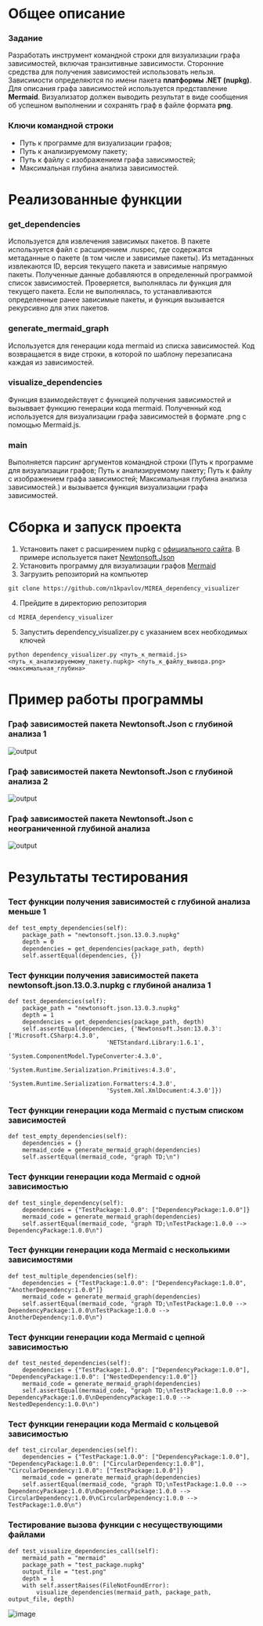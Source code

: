 # Общее описание
### Задание
Разработать инструмент командной строки для визуализации графа зависимостей, включая транзитивные зависимости. Сторонние средства для получения зависимостей использовать нельзя.
Зависимости определяются по имени пакета **платформы .NET (nupkg)**. Для описания графа зависимостей используется представление **Mermaid**. Визуализатор должен выводить результат в виде сообщения об успешном выполнении и сохранять граф в файле формата **png**.
### Ключи командной строки
- Путь к программе для визуализации графов;
- Путь к анализируемому пакету;
- Путь к файлу с изображением графа зависимостей;
- Максимальная глубина анализа зависимостей.
# Реализованные функции
### get_dependencies
Используется для извлечения зависимых пакетов. В пакете используется файл с расширением .nuspec, где содержатся метаданные о пакете (в том числе и зависимые пакеты). Из метаданных извлекаются ID, версия текущего пакета и зависимые напрямую пакеты. Полученные данные добавляются в определенный программой список зависимостей. Проверяется, выполнялась ли функция для текущего пакета. Если не выполнялась, то устанавливаются определенные ранее зависимые пакеты, и функция вызывается рекурсивно для этих пакетов.
### generate_mermaid_graph
Используется для генерации кода mermaid из списка зависимостей. Код возвращается в виде строки, в которой по шаблону перезаписана каждая из зависимостей.
### visualize_dependencies
Функция взаимодействует с функцией получения зависимостей и вызыввает функцию генерации кода mermaid. Полученный код используется для визуализации графа зависимостей в формате .png с помощью Mermaid.js.
### main
Выполняется парсинг аргументов командной строки (Путь к программе для визуализации графов; Путь к анализируемому пакету; Путь к файлу с изображением графа зависимостей; Максимальная глубина анализа зависимостей.) и вызывается функция визуализации графа зависимостей.
# Сборка и запуск проекта
1. Установить пакет с расширением nupkg с [официального сайта](https://www.nuget.org/packages). В примере используется пакет [Newtonsoft.Json](https://www.nuget.org/packages/Newtonsoft.Json/#readme-body-tab)
2. Установить программу для визуализации графов [Mermaid](https://mermaid.js.org/)
3. Загрузить репозиторий на компьютер
```
git clone https://github.com/n1kpavlov/MIREA_dependency_visualizer
```
4. Прейдите в директорию репозитория
```
cd MIREA_dependency_visualizer
```
5. Запустить dependency_visualizer.py с указанием всех необходимых ключей
```
python dependency_visualizer.py <путь_к_mermaid.js> <путь_к_анализируемому_пакету.nupkg> <путь_к_файлу_вывода.png> <максимальная_глубина>
```
# Пример работы программы
### Граф зависимостей пакета Newtonsoft.Json с глубиной анализа 1
![output](https://github.com/user-attachments/assets/850ad660-7dff-4d92-8c07-d9e0f679bf24)
### Граф зависимостей пакета Newtonsoft.Json с глубиной анализа 2
![output](https://github.com/user-attachments/assets/95259622-ce49-4ac6-a56a-eefd2742abe4)
### Граф зависимостей пакета Newtonsoft.Json с неограниченной глубиной анализа
![output](https://github.com/user-attachments/assets/3ec712c3-4c0f-4c69-80c3-942fac24ab6b)
# Результаты тестирования
### Тест функции получения зависимостей с глубиной анализа меньше 1
```
def test_empty_dependencies(self):
    package_path = "newtonsoft.json.13.0.3.nupkg"
    depth = 0
    dependencies = get_dependencies(package_path, depth)
    self.assertEqual(dependencies, {})
```
### Тест функции получения зависимостей пакета newtonsoft.json.13.0.3.nupkg с глубиной анализа 1
```
def test_dependencies(self):
    package_path = "newtonsoft.json.13.0.3.nupkg"
    depth = 1
    dependencies = get_dependencies(package_path, depth)
    self.assertEqual(dependencies, {'Newtonsoft.Json:13.0.3': ['Microsoft.CSharp:4.3.0',
                            'NETStandard.Library:1.6.1',
                            'System.ComponentModel.TypeConverter:4.3.0',
                            'System.Runtime.Serialization.Primitives:4.3.0',
                            'System.Runtime.Serialization.Formatters:4.3.0',
                            'System.Xml.XmlDocument:4.3.0']})
```
### Тест функции генерации кода Mermaid с пустым списком зависимостей
```
def test_empty_dependencies(self):
    dependencies = {}
    mermaid_code = generate_mermaid_graph(dependencies)
    self.assertEqual(mermaid_code, "graph TD;\n")
```
### Тест функции генерации кода Mermaid с одной зависимостью
```
def test_single_dependency(self):
    dependencies = {"TestPackage:1.0.0": ["DependencyPackage:1.0.0"]}
    mermaid_code = generate_mermaid_graph(dependencies)
    self.assertEqual(mermaid_code, "graph TD;\nTestPackage:1.0.0 --> DependencyPackage:1.0.0\n")
```
### Тест функции генерации кода Mermaid с несколькими зависимостями
```
def test_multiple_dependencies(self):
    dependencies = {"TestPackage:1.0.0": ["DependencyPackage:1.0.0", "AnotherDependency:1.0.0"]}
    mermaid_code = generate_mermaid_graph(dependencies)
    self.assertEqual(mermaid_code, "graph TD;\nTestPackage:1.0.0 --> DependencyPackage:1.0.0\nTestPackage:1.0.0 --> AnotherDependency:1.0.0\n")
```
### Тест функции генерации кода Mermaid с цепной зависимостью
```
def test_nested_dependencies(self):
    dependencies = {"TestPackage:1.0.0": ["DependencyPackage:1.0.0"], "DependencyPackage:1.0.0": ["NestedDependency:1.0.0"]}
    mermaid_code = generate_mermaid_graph(dependencies)
    self.assertEqual(mermaid_code, "graph TD;\nTestPackage:1.0.0 --> DependencyPackage:1.0.0\nDependencyPackage:1.0.0 --> NestedDependency:1.0.0\n")
```
### Тест функции генерации кода Mermaid с кольцевой зависимостью
```
def test_circular_dependencies(self):
    dependencies = {"TestPackage:1.0.0": ["DependencyPackage:1.0.0"], "DependencyPackage:1.0.0": ["CircularDependency:1.0.0"], "CircularDependency:1.0.0": ["TestPackage:1.0.0"]}
    mermaid_code = generate_mermaid_graph(dependencies)
    self.assertEqual(mermaid_code, "graph TD;\nTestPackage:1.0.0 --> DependencyPackage:1.0.0\nDependencyPackage:1.0.0 --> CircularDependency:1.0.0\nCircularDependency:1.0.0 --> TestPackage:1.0.0\n")
```
### Тестирование вызова функции с несуществующими файлами
```
def test_visualize_dependencies_call(self):
    mermaid_path = "mermaid"
    package_path = "test_package.nupkg"
    output_file = "test.png"
    depth = 1
    with self.assertRaises(FileNotFoundError):
        visualize_dependencies(mermaid_path, package_path, output_file, depth)
```
![image](https://github.com/user-attachments/assets/08078101-ca57-4820-b2f3-29bd2570d11c)
